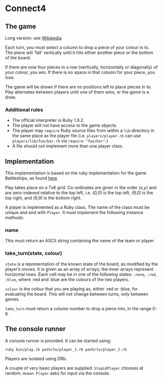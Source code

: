 Connect4
==========

The game
--------

Long version: see [Wikipedia][1]

[1]: http://en.wikipedia.org/wiki/Connect_Four

Each turn, you must select a column to drop a piece of your colour in to. The piece will 'fall' vertically until it hits either another piece or the bottom of the board.

If there are now four pieces in a row (vertically, horizontally or diagonally) of your colour, you win.
If there is no space in that column for your piece, you lose.

The game will be drawn if there are no positions left to place pieces in to.
Play alternates between players until one of them wins, or the game is a draw.

### Additional rules

* The official interpreter is Ruby 1.9.2.
* The player will not have access to the game objects.
* The player may `require` Ruby source files from within a `lib` directory in the same place as the player file (i.e. `players/player.rb` can use `players/lib/foo/bar.rb` via `require "foo/bar"`.)
* A file should not implement more than one player class.

Implementation
--------------

This implementation is based on the ruby implementation for the game Battleships, as found [here](https://github.com/threedaymonk/battleship)

Play takes place on a 7x6 grid. Co-ordinates are given in the order _(x,y)_
and are zero-indexed relative to the top left, i.e. _(0,0)_ is the top left,
_(9,0)_ is the top right, and _(9,9)_ is the bottom right.

A player is implemented as a Ruby class. The name of the class must be unique
and end with `Player`. It must implement the following instance methods:

### name

This must return an ASCII string containing the name of the team or player.

### take_turn(state, colour)

`state` is a representation of the known state of the board, as
modified by the player’s moves. It is given as an array of arrays; the inner
arrays represent horizontal rows. Each cell may be in one of the following states:
`:none`, `:red`, `:blue`, where :red and :blue are the colours of the two players. 

`colour` is the colour that you are playing as, either :red or :blue, for evaluating the board. This will not change between turns, only between games.


`take_turn` must return a column number to drop a piece into, in the range 0-6.

The console runner
------------------

A console runner is provided. It can be started using:

    ruby bin/play.rb path/to/player_1.rb path/to/player_2.rb

Players are isolated using DRb.

A couple of very basic players are supplied: `StupidPlayer` chooses at random.
`Human Player` asks for input via the console.
